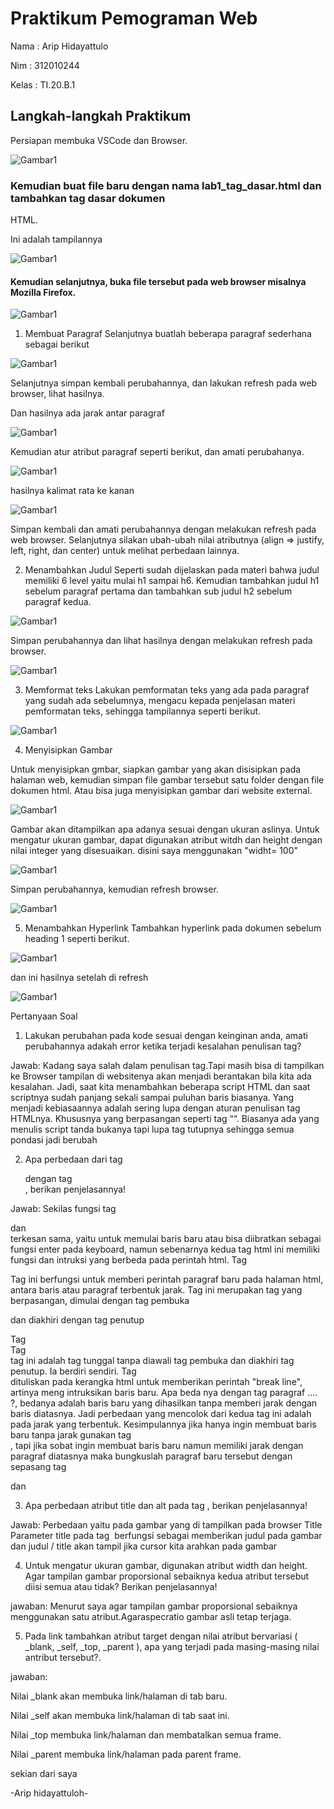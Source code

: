 # Praktikum Pemograman Web
Nama  : Arip Hidayattulo

Nim   : 312010244

Kelas : TI.20.B.1

## Langkah-langkah Praktikum
Persiapan membuka VSCode dan Browser.

![Gambar1](screenshot/ss1.1.png)

### Kemudian buat file baru dengan nama lab1_tag_dasar.html dan tambahkan tag dasar dokumen
HTML.


Ini adalah tampilannya

![Gambar1](screenshot/ss2.png)

#### Kemudian selanjutnya, buka file tersebut pada web browser misalnya Mozilla Firefox.

![Gambar1](screenshot/ss3.png)

1. Membuat Paragraf
Selanjutnya buatlah beberapa paragraf sederhana sebagai berikut

![Gambar1](screenshot/ss4.png)

 Selanjutnya simpan kembali perubahannya, dan lakukan refresh pada web browser, lihat hasilnya.

Dan hasilnya ada jarak antar paragraf

![Gambar1](screenshot/ss5.png)

 Kemudian atur atribut paragraf seperti berikut, dan amati perubahanya.
 
![Gambar1](screenshot/ss6.png)

hasilnya kalimat rata ke kanan

![Gambar1](screenshot/ss7.png)

Simpan kembali dan amati perubahannya dengan melakukan refresh pada web browser.
Selanjutnya silakan ubah-ubah nilai atributnya (align => justify, left, right, dan center) untuk melihat
perbedaan lainnya.

2. Menambahkan Judul
Seperti sudah dijelaskan pada materi bahwa judul memiliki 6 level yaitu mulai h1 sampai h6.
Kemudian tambahkan judul h1 sebelum paragraf pertama dan tambahkan sub judul h2 sebelum
paragraf kedua.

![Gambar1](screenshot/ss8.png)


Simpan perubahannya dan lihat hasilnya dengan melakukan refresh pada browser.

![Gambar1](screenshot/ss9.png)

3. Memformat teks
Lakukan pemformatan teks yang ada pada paragraf yang sudah ada sebelumnya, mengacu kepada
penjelasan materi pemformatan teks, sehingga tampilannya seperti berikut.

![Gambar1](screenshot/ss10.png)

4. Menyisipkan Gambar

Untuk menyisipkan gmbar, siapkan gambar yang akan disisipkan pada halaman web, kemudian
simpan file gambar tersebut satu folder dengan file dokumen html. Atau bisa juga menyisipkan
gambar dari website external.

![Gambar1](screenshot/ss11.png)


Gambar akan ditampilkan apa adanya sesuai dengan ukuran aslinya. Untuk mengatur ukuran
gambar, dapat digunakan atribut witdh dan height dengan nilai integer yang disesuaikan.
disini saya menggunakan "widht= 100"

![Gambar1](screenshot/ss12.png)

Simpan perubahannya, kemudian refresh browser.

![Gambar1](screenshot/ss13.png)

5. Menambahkan Hyperlink
Tambahkan hyperlink pada dokumen sebelum heading 1 seperti berikut.

![Gambar1](screenshot/ss14.png)

dan ini hasilnya setelah di refresh

![Gambar1](screenshot/ss15.png)

Pertanyaan Soal

1. Lakukan perubahan pada kode sesuai dengan keinginan anda, amati perubahannya adakah error ketika terjadi kesalahan penulisan tag?

Jawab: 
Kadang saya salah dalam penulisan tag.Tapi masih bisa di tampilkan ke Browser tampilan di websitenya akan menjadi berantakan bila kita ada kesalahan. Jadi, saat kita menambahkan beberapa script HTML dan saat scriptnya sudah panjang sekali sampai puluhan baris biasanya. Yang menjadi kebiasaannya adalah sering lupa dengan aturan penulisan tag HTMLnya. Khususnya yang berpasangan seperti tag “<buka></tutup>“. Biasanya ada yang menulis script tanda bukanya tapi lupa tag tutupnya sehingga semua pondasi jadi berubah

2. Apa perbedaan dari tag <p> dengan tag <br>, berikan penjelasannya!

Jawab: 
Sekilas fungsi tag <p> dan <br/> terkesan sama, yaitu untuk memulai baris baru atau bisa diibratkan sebagai fungsi enter pada keyboard, namun sebenarnya kedua tag html ini memiliki fungsi dan intruksi yang berbeda pada perintah html.
Tag <p>
Tag ini berfungsi untuk memberi perintah paragraf baru pada halaman html, antara baris atau paragraf terbentuk jarak. Tag ini merupakan tag yang berpasangan, dimulai dengan tag pembuka <p> dan diakhiri dengan tag penutup </p>
Tag <br/>
Tag <br/> tag ini adalah tag tunggal tanpa diawali tag pembuka dan diakhiri tag penutup. Ia berdiri sendiri. Tag <br/> dituliskan pada kerangka html untuk memberikan perintah "break line", artinya meng intruksikan baris baru. Apa beda nya dengan tag paragraf .... ?, bedanya adalah baris baru yang dihasilkan tanpa memberi jarak dengan baris diatasnya. Jadi perbedaan yang mencolok dari kedua tag ini adalah pada jarak yang terbentuk. Kesimpulannya jika hanya ingin membuat baris baru tanpa jarak gunakan tag <br/> , tapi jika sobat ingin membuat baris baru namun memiliki jarak dengan paragraf diatasnya maka bungkuslah paragraf baru tersebut dengan sepasang tag <p> dan </p>

3. Apa perbedaan atribut title dan alt pada tag <img>, berikan penjelasannya!

Jawab:
Perbedaan yaitu pada gambar yang di tampilkan pada browser Title
Parameter title pada tag <img> berfungsi sebagai memberikan judul pada gambar dan judul / title akan tampil jika cursor kita arahkan pada gambar

4. Untuk mengatur ukuran gambar, digunakan atribut width dan height. Agar tampilan gambar proporsional sebaiknya kedua atribut tersebut diisi semua atau tidak? Berikan penjelasannya!

jawaban:
Menurut saya agar tampilan gambar proporsional sebaiknya menggunakan satu atribut.Agaraspecratio gambar asli tetap terjaga.

5. Pada link tambahkan atribut target dengan nilai atribut bervariasi ( _blank, _self, _top, _parent ), apa yang terjadi pada masing-masing nilai antribut tersebut?.

jawaban:

Nilai _blank akan membuka link/halaman di tab baru.

Nilai _self akan membuka link/halaman di tab saat ini.

Nilai _top membuka link/halaman dan membatalkan semua frame.

Nilai _parent membuka link/halaman pada parent frame.

sekian dari saya 

-Arip hidayattuloh-